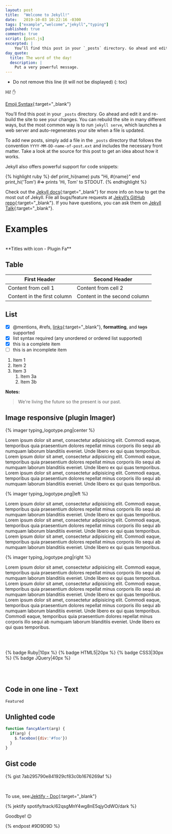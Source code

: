 ```yaml
---
layout: post
title:  "Welcome to Jekyll!"
date:   2019-10-03 10:22:16 -0300
tags: ["example","welcome","jekyll","typing"]
published: true
comments: true
script: [post.js]
excerpted: |
    You’ll find this post in your `_posts` directory. Go ahead and edit it and re-build the site ...
day_quote:
  title: The word of the day!
  description: |
    Put a very powerful message.
---
```



* Do not remove this line (it will not be displayed)
{: toc}

Hi! :hand:

[Emoji Syntax](https://www.webpagefx.com/tools/emoji-cheat-sheet/){:target="_blank"}

You’ll find this post in your `_posts` directory. Go ahead and edit it and re-build the site to see your changes. You can rebuild the site in many different ways, but the most common way is to run `jekyll serve`, which launches a web server and auto-regenerates your site when a file is updated.

To add new posts, simply add a file in the `_posts` directory that follows the convention `YYYY-MM-DD-name-of-post.ext` and includes the necessary front matter. Take a look at the source for this post to get an idea about how it works.

Jekyll also offers powerful support for code snippets:

{% highlight ruby %}
def print_hi(name)
  puts "Hi, #{name}"
end
print_hi('Tom')
#=> prints 'Hi, Tom' to STDOUT.
{% endhighlight %}

Check out the [Jekyll docs][jekyll-docs]{:target="_blank"} for more info on how to get the most out of Jekyll. File all bugs/feature requests at [Jekyll’s GitHub repo][jekyll-gh]{:target="_blank"}. If you have questions, you can ask them on [Jekyll Talk][jekyll-talk]{:target="_blank"}.

# Examples
<br>
**Titles with icon - Plugin Fa**

## Table

First Header | Second Header
------------ | -------------
Content from cell 1 | Content from cell 2
Content in the first column | Content in the second column

## List

- [x] @mentions, #refs, [links](){:target="_blank"}, **formatting**, and <del>tags</del> supported
- [x] list syntax required (any unordered or ordered list supported)
- [x] this is a complete item
- [ ] this is an incomplete item

1. Item 1
2. Item 2
3. Item 3
   1. Item 3a
   2. Item 3b

**Notes:**

> We're living the future so the present is our past.

## Image responsive (plugin Imager)

{% imager typing_logotype.png|center %}

Lorem ipsum dolor sit amet, consectetur adipisicing elit. Commodi eaque, temporibus quia praesentium dolores repellat minus corporis illo sequi ab numquam laborum blanditiis eveniet. Unde libero ex qui quas temporibus.
Lorem ipsum dolor sit amet, consectetur adipisicing elit. Commodi eaque, temporibus quia praesentium dolores repellat minus corporis illo sequi ab numquam laborum blanditiis eveniet. Unde libero ex qui quas temporibus.
Lorem ipsum dolor sit amet, consectetur adipisicing elit. Commodi eaque, temporibus quia praesentium dolores repellat minus corporis illo sequi ab numquam laborum blanditiis eveniet. Unde libero ex qui quas temporibus.

{% imager typing_logotype.png|left %}

Lorem ipsum dolor sit amet, consectetur adipisicing elit. Commodi eaque, temporibus quia praesentium dolores repellat minus corporis illo sequi ab numquam laborum blanditiis eveniet. Unde libero ex qui quas temporibus.
Lorem ipsum dolor sit amet, consectetur adipisicing elit. Commodi eaque, temporibus quia praesentium dolores repellat minus corporis illo sequi ab numquam laborum blanditiis eveniet. Unde libero ex qui quas temporibus.
Lorem ipsum dolor sit amet, consectetur adipisicing elit. Commodi eaque, temporibus quia praesentium dolores repellat minus corporis illo sequi ab numquam laborum blanditiis eveniet. Unde libero ex qui quas temporibus.

{% imager typing_logotype.png|right %}

Lorem ipsum dolor sit amet, consectetur adipisicing elit. Commodi eaque, temporibus quia praesentium dolores repellat minus corporis illo sequi ab numquam laborum blanditiis eveniet. Unde libero ex qui quas temporibus.
Lorem ipsum dolor sit amet, consectetur adipisicing elit. Commodi eaque, temporibus quia praesentium dolores repellat minus corporis illo sequi ab numquam laborum blanditiis eveniet. Unde libero ex qui quas temporibus.
Lorem ipsum dolor sit amet, consectetur adipisicing elit. Commodi eaque, temporibus quia praesentium dolores repellat minus corporis illo sequi ab numquam laborum blanditiis eveniet. Unde libero ex qui quas temporibus.
Commodi eaque, temporibus quia praesentium dolores repellat minus corporis illo sequi ab numquam laborum blanditiis eveniet. Unde libero ex qui quas temporibus.  

<br>
<br>

{% badge Ruby|10px %}
{% badge HTML5|20px %}
{% badge CSS3|30px %}
{% badge JQuery|40px %}

<br>
<br>

## Code in one line - Text

`Featured`

## Unlighted code

``` javascript
function fancyAlert(arg) {
  if(arg) {
    $.facebox({div:'#foo'})
  }
}
```

## Gist code

{% gist 7ab295790e841929cf83c0b1676269af %}

[jekyll-docs]: https://jekyllrb.com/docs/home
[jekyll-gh]:   https://github.com/jekyll/jekyll
[jekyll-talk]: https://talk.jekyllrb.com/

<br>


To use, see:[Jektify - Doc](https://jektify.github.io){:target="_blank"}

{% jektify spotify/track/62qsgMnY4wg8nE5qjyOdWO/dark %}

Goodbye! :wink:

{% endpost #9D9D9D %}


